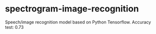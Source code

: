 # spectrogram-image-recognition
Speech/image recognition model based on Python Tensorflow.
Accuracy test: 0.73
